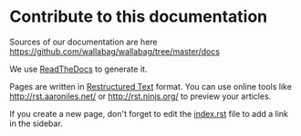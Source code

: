 Contribute to this documentation
================================

Sources of our documentation are here
<https://github.com/wallabag/wallabag/tree/master/docs>

We use [ReadTheDocs](https://readthedocs.org) to generate it.

Pages are written in [Restructured
Text](https://en.wikipedia.org/wiki/ReStructuredText) format. You can
use online tools like <http://rst.aaroniles.net/> or
<http://rst.ninjs.org/> to preview your articles.

If you create a new page, don't forget to edit the
[index.rst](https://raw.githubusercontent.com/wallabag/wallabag/master/docs/en/index.rst)
file to add a link in the sidebar.
